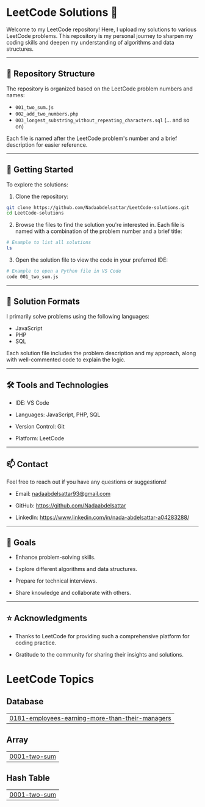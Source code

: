 # LeetCode Solutions 🧩

Welcome to my LeetCode repository! Here, I upload my solutions to various LeetCode problems. This repository is my personal journey to sharpen my coding skills and deepen my understanding of algorithms and data structures.

---

## 📂 Repository Structure
The repository is organized based on the LeetCode problem numbers and names:

- `001_two_sum.js`
- `002_add_two_numbers.php`
- `003_longest_substring_without_repeating_characters.sql`
(... and so on)

Each file is named after the LeetCode problem's number and a brief description for easier reference.

---

## 🚀 Getting Started

To explore the solutions:

1. Clone the repository:
```bash
git clone https://github.com/Nadaabdelsattar/LeetCode-solutions.git
cd LeetCode-solutions
```
      
2. Browse the files to find the solution you're interested in. Each file is named with a combination of the problem number and a brief title:
 ```bash  
# Example to list all solutions
ls
```

3. Open the solution file to view the code in your preferred IDE:
 ```bash
# Example to open a Python file in VS Code
code 001_two_sum.js
```

---

## 📜 Solution Formats

I primarily solve problems using the following languages:

- JavaScript
- PHP
- SQL

Each solution file includes the problem description and my approach, along with well-commented code to explain the logic.

---

## 🛠 Tools and Technologies

- IDE: VS Code

- Languages: JavaScript, PHP, SQL

- Version Control: Git

- Platform: LeetCode

---

## 📫 Contact

Feel free to reach out if you have any questions or suggestions!

- Email: nadaabdelsattar93@gmail.com

- GitHub: https://github.com/Nadaabdelsattar

- LinkedIn: https://www.linkedin.com/in/nada-abdelsattar-a04283288/

---

## 🌟 Goals

- Enhance problem-solving skills.

- Explore different algorithms and data structures.

- Prepare for technical interviews.

- Share knowledge and collaborate with others.

---

## ⭐️ Acknowledgments

- Thanks to LeetCode for providing such a comprehensive platform for coding practice.

- Gratitude to the community for sharing their insights and solutions.



<!---LeetCode Topics Start-->
# LeetCode Topics
## Database
|  |
| ------- |
| [0181-employees-earning-more-than-their-managers](https://github.com/Nadaabdelsattar/LeetCode-solutions/tree/master/0181-employees-earning-more-than-their-managers) |
## Array
|  |
| ------- |
| [0001-two-sum](https://github.com/Nadaabdelsattar/LeetCode-solutions/tree/master/0001-two-sum) |
## Hash Table
|  |
| ------- |
| [0001-two-sum](https://github.com/Nadaabdelsattar/LeetCode-solutions/tree/master/0001-two-sum) |
<!---LeetCode Topics End-->